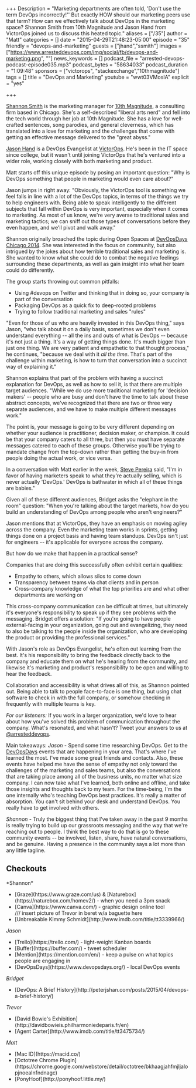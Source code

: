 +++
Description = "Marketing departments are often told, 'Don't use the term DevOps incorrectly!'' But exactly HOW should our marketing peers use that term? How can we effectively talk about DevOps in the marketing space? Shannon Smith from 10th Magnitude and Jason Hand from VictorOps joined us to discuss this heated topic."
aliases = ["/35"]
author = "Matt"
categories = []
date = "2015-04-29T21:48:23-05:00"
episode = "35"
friendly = "devops-and-marketing"
guests = ["jhand","ssmith"]
images = ["https://www.arresteddevops.com/img/social/fb/devops-and-marketing.png", ""]
news_keywords = []
podcast_file = "arrested-devops-podcast-episode035.mp3"
podcast_bytes = "58634033"
podcast_duration = "1:09:48"
sponsors = ["victorops", "stackexchange","10thmagnitude"]
tags = []
title = "DevOps and Marketing"
youtube = "wwt03VMosIA"
explicit = "yes"

+++

[Shannon Smith](https://twitter.com/shannonlly) is the marketing manager for [10th Magnitude](https://www.arresteddevops.com/tenthmagnitude), a consulting firm based in Chicago. She's a self-described "liberal arts nerd" and fell into the tech world through her job at 10th Magnitude. She has a love for well-crafted sentences, song parodies, and general cleverness, which has translated into a love for marketing and the challenges that come with getting an effective message delivered to the "great abyss."

[Jason Hand](https://twitter.com/jasonhand) is a DevOps Evangelist at [VictorOps](https://www.arresteddevops.com/victorops/). He's been in the IT space since college, but it wasn't until joining VictorOps that he's ventured into a wider role, working closely with both marketing and product.

Matt starts off this unique episode by posing an important question:
"Why is DevOps something that people in marketing would even care about?"

Jason jumps in right away: "Obviously, the VictorOps tool is something we feel falls in line with a lot of the DevOps topics, in terms of the things we try to help engineers with. Being able to speak intelligently to the different subjects that fall within DevOps is very important, especially when it comes to marketing. As most of us know, we're very averse to traditional sales and marketing tactics; we can sniff out those types of conversations before they even happen, and we'll pivot and walk away."

Shannon originally broached the topic during Open Spaces at [DevOpsDays Chicago 2014](https://legacy.devopsdays.org/events/2014-chicago/). She was interested in the focus on community, but also intrigued by the jokes about how terrible traditional sales and marketing is. She wanted to know what she could do to combat the negative feelings surrounding these departments, as well as gain insight into what her team could do differently.

The group starts throwing out common pitfalls:
* Using #devops on Twitter and thinking that in doing so, your company is part of the conversation
* Packaging DevOps as a quick fix to deep-rooted problems
* Trying to follow traditional marketing and sales "rules"

"Even for those of us who are heavily invested in this DevOps thing," says Jason, "who talk about it on a daily basis, sometimes we don't even understand everything -- all the ins and outs of what is DevOps -- because it's not just a thing. It's a way of getting things done. It's much bigger than just one thing. We are very patient and empathetic to that thought process," he continues, "because we deal with it _all the time_. That's part of the challenge within marketing, is how to turn that conversation into a succinct way of explaining it."

Shannon explains that part of the problem with having a succinct explanation for DevOps, as well as how to sell it, is that there are multiple target audiences. "While we do use more traditional marketing for 'decision makers' -- people who are busy and don't have the time to talk about these abstract concepts, we've recognized that there are two or three very separate audiences, and we have to make multiple different messages work."

The point is, your message is going to be very different depending on whether your audience is practitioner, decision maker, or champion. It could be that your company caters to all three, but then you must have separate messages catered to each of these groups. Otherwise you'll be trying to mandate change from the top-down rather than getting the buy-in from people doing the actual work, or vice versa.

In a conversation with Matt earlier in the week, [Steve Pereira](https://twitter.com/SteveElsewhere) said, "I'm in favor of having marketers speak to what they're actually selling, which is never actually 'DevOps.' DevOps is bathwater in which all of these things are babies."

Given all of these different audiences, Bridget asks the "elephant in the room" question: "When you're talking about the target markets, how do you build an understanding of DevOps among people who aren't engineers?"

Jason mentions that at VictorOps, they have an emphasis on moving agiley across the company. Even the marketing team works in sprints, getting things done on a project basis and having team standups. DevOps isn't just for engineers -- it's applicable for everyone across the company.

But how do we make that happen in a practical sense?

Companies that are doing this successfully often exhibit certain qualities:
* Empathy to others, which allows silos to come down
* Transparency between teams via chat clients and in person
* Cross-company knowledge of what the top priorities are and what other departments are working on

This cross-company communication can be difficult at times, but ultimately it's everyone's responsibility to speak up if they see problems with the messaging. Bridget offers a solution: "If you're going to have people external-facing in your organization, going out and evangelizing, they need to also be talking to the people inside the organization, who are developing the product or providing the professional services."

With Jason's role as DevOps Evangelist, he's often out learning from the best. It's his responsibility to bring the feedback directly back to the company and educate them on what he's hearing from the community, and likewise it's marketing and product's responsibility to be open and willing to hear the feedback.

Collaboration and accessibility is what drives all of this, as Shannon pointed out. Being able to talk to people face-to-face is one thing, but using chat software to check in with the full company, or somehow checking in frequently with multiple teams is key.

*For our listeners:*
If you work in a larger organization, we'd love to hear about how you've solved this problem of communication throughout the company.
What's resonated, and what hasn't?
Tweet your answers to us at [@arresteddevops](https://twitter.com/arresteddevops).

Main takeaways:
_Jason_ - Spend some time researching DevOps. Get to the [DevOpsDays]() events that are happening in your area. That's where I've learned the most. I've made some great friends and contacts. Also, these events have helped me have the sense of empathy not only toward the challenges of the marketing and sales teams, but also the conversations that are taking place among all of the business units, no matter what size company. I can now take what I've learned, both online and offline, and take those insights and thoughts back to my team. For the time-being, I'm the one internally who's teaching DevOps best practices. It's really a matter of absorption. You can't sit behind your desk and understand DevOps. You really have to get involved with others.

_Shannon_ - Truly the biggest thing that I've taken away in the past 9 months is really trying to build up our grassroots messaging and the way that we're reaching out to people. I think the best way to do that is go to these community events -- be involved, listen, share, have natural conversations, and be genuine. Having a presence in the community says a lot more than any little tagline.

<h2>Checkouts</h2>
*Shannon*
<ul>
<li>[Graze](https://www.graze.com/us) & [Naturebox](https://naturebox.com/homev2/) - when you need a 3pm snack</li>
<li>[Canva](https://www.canva.com/) - graphic design online tool</li>
/// insert picture of Trevor in beret w/a baguette here
<li>[Unbreakable Kimmy Schmidt](http://www.imdb.com/title/tt3339966/)</li>
</ul>

*Jason*
<ul>
<li>[Trello](https://trello.com/) - light-weight Kanban boards</li>
<li>[Buffer](https://buffer.com/) - tweet scheduler</li>
<li>[Mention](https://mention.com/en/) - keep a pulse on what topics people are engaging in</li>
<li>[DevOpsDays](https://www.devopsdays.org/) - local DevOps events</li>
</ul>

*Bridget*
<ul>
<li>[DevOps: A Brief History](http://peterjshan.com/posts/2015/04/devops-a-brief-history/)</li>
</ul>

*Trevor*
<ul>
<li>[David Bowie's Exhibition](http://davidbowieis.philharmoniedeparis.fr/en)</li>
<li>[Agent Carter](http://www.imdb.com/title/tt3475734/)</li>
</ul>

*Matt*
<ul>
<li>[Mac ID](https://macid.co/)</li>
<li>[Octotree Chrome Plugin](https://chrome.google.com/webstore/detail/octotree/bkhaagjahfmjljalopjnoealnfndnagc)</li>
<li>[PonyHoof](http://ponyhoof.little.my/)</li>
</ul>
